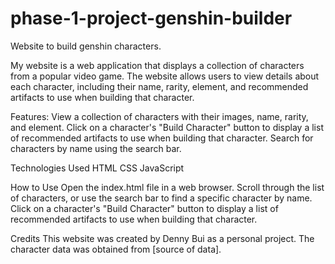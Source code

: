 # phase-1-project-genshin-builder
Website to build genshin characters. 

My website is a web application that displays a collection of characters from a popular video game. The website allows users to view details about each character, including their name, rarity, element, and recommended artifacts to use when building that character.

Features:
View a collection of characters with their images, name, rarity, and element.
Click on a character's "Build Character" button to display a list of recommended artifacts to use when building that character.
Search for characters by name using the search bar.

Technologies Used
HTML
CSS
JavaScript

How to Use
Open the index.html file in a web browser.
Scroll through the list of characters, or use the search bar to find a specific character by name.
Click on a character's "Build Character" button to display a list of recommended artifacts to use when building that character.

Credits
This website was created by Denny Bui as a personal project. The character data was obtained from [source of data].